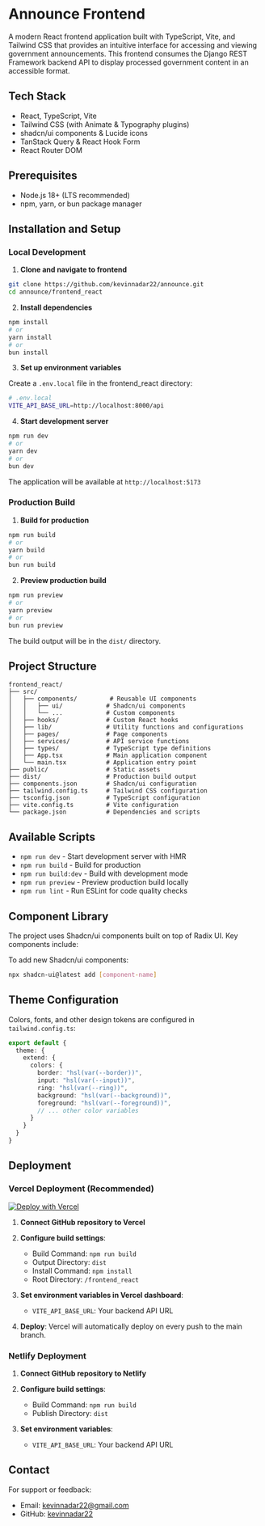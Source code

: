 # Announce Frontend

A modern React frontend application built with TypeScript, Vite, and Tailwind CSS that provides an intuitive interface for accessing and viewing government announcements. This frontend consumes the Django REST Framework backend API to display processed government content in an accessible format.

## Tech Stack

- React, TypeScript, Vite
- Tailwind CSS (with Animate & Typography plugins)
- shadcn/ui components & Lucide icons
- TanStack Query & React Hook Form
- React Router DOM

## Prerequisites

- Node.js 18+ (LTS recommended)
- npm, yarn, or bun package manager

## Installation and Setup

### Local Development

1. **Clone and navigate to frontend**
```bash
git clone https://github.com/kevinnadar22/announce.git
cd announce/frontend_react
```

2. **Install dependencies**
```bash
npm install
# or
yarn install
# or
bun install
```

3. **Set up environment variables**

Create a `.env.local` file in the frontend_react directory:
```bash
# .env.local
VITE_API_BASE_URL=http://localhost:8000/api
```

4. **Start development server**
```bash
npm run dev
# or
yarn dev
# or
bun dev
```

The application will be available at `http://localhost:5173`

### Production Build

1. **Build for production**
```bash
npm run build
# or
yarn build
# or
bun run build
```

2. **Preview production build**
```bash
npm run preview
# or
yarn preview
# or
bun run preview
```

The build output will be in the `dist/` directory.

## Project Structure

```
frontend_react/
├── src/
│   ├── components/         # Reusable UI components
│   │   ├── ui/            # Shadcn/ui components
│   │   └── ...            # Custom components
│   ├── hooks/             # Custom React hooks
│   ├── lib/               # Utility functions and configurations
│   ├── pages/             # Page components
│   ├── services/          # API service functions
│   ├── types/             # TypeScript type definitions
│   ├── App.tsx            # Main application component
│   └── main.tsx           # Application entry point
├── public/                # Static assets
├── dist/                  # Production build output
├── components.json        # Shadcn/ui configuration
├── tailwind.config.ts     # Tailwind CSS configuration
├── tsconfig.json          # TypeScript configuration
├── vite.config.ts         # Vite configuration
└── package.json           # Dependencies and scripts
```


## Available Scripts

- `npm run dev` - Start development server with HMR
- `npm run build` - Build for production
- `npm run build:dev` - Build with development mode
- `npm run preview` - Preview production build locally
- `npm run lint` - Run ESLint for code quality checks

## Component Library

The project uses Shadcn/ui components built on top of Radix UI. Key components include:

To add new Shadcn/ui components:
```bash
npx shadcn-ui@latest add [component-name]
```


## Theme Configuration

Colors, fonts, and other design tokens are configured in `tailwind.config.ts`:

```typescript
export default {
  theme: {
    extend: {
      colors: {
        border: "hsl(var(--border))",
        input: "hsl(var(--input))",
        ring: "hsl(var(--ring))",
        background: "hsl(var(--background))",
        foreground: "hsl(var(--foreground))",
        // ... other color variables
      }
    }
  }
}
```

## Deployment

### Vercel Deployment (Recommended)

[![Deploy with Vercel](https://vercel.com/button)](https://vercel.com/new/clone?repository-url=https%3A%2F%2Fgithub.com%2Fkevinnadar22%2Fannounce&project-name=announce-frontend&repository-name=announce&root-directory=frontend_react)

1. **Connect GitHub repository to Vercel**
2. **Configure build settings**:
   - Build Command: `npm run build`
   - Output Directory: `dist`
   - Install Command: `npm install`
   - Root Directory: `/frontend_react`

3. **Set environment variables in Vercel dashboard**:
   - `VITE_API_BASE_URL`: Your backend API URL

4. **Deploy**:
   Vercel will automatically deploy on every push to the main branch.

### Netlify Deployment

1. **Connect GitHub repository to Netlify**
2. **Configure build settings**:
   - Build Command: `npm run build`
   - Publish Directory: `dist`

3. **Set environment variables**:
   - `VITE_API_BASE_URL`: Your backend API URL

## Contact

For support or feedback:
- Email: [kevinnadar22@gmail.com](mailto:kevinnadar22@gmail.com)
- GitHub: [kevinnadar22](https://github.com/kevinnadar22)


